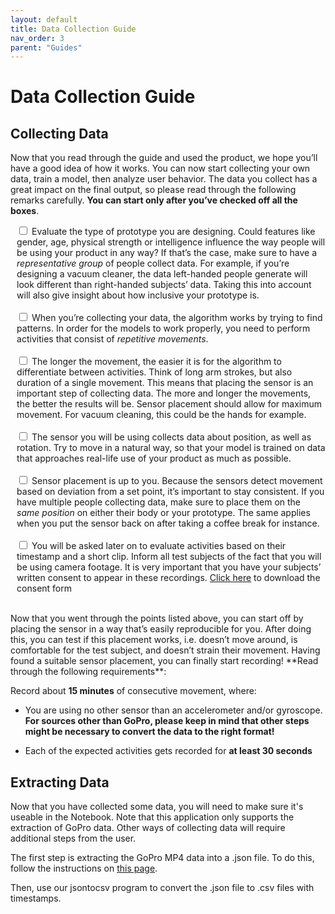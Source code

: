 ```yaml
---
layout: default
title: Data Collection Guide
nav_order: 3
parent: "Guides"
---
```


# Data Collection Guide

## Collecting Data

Now that you read through the guide and used the product, we hope you’ll have a good idea of how it works. 
You can now start collecting your own data, train a model, then analyze user behavior. The data you collect has a great impact on the final output, so please read through the following remarks carefully. 
**You can start only after you’ve checked off all the boxes**.

<div style="margin-left:2%">
<form action="/action_page.php">
  <input type="checkbox" id="check1" name="check1" value="check1">
  <label for="check1"> Evaluate the type of prototype you are designing. Could features like gender, age, physical strength or intelligence influence the way people will be using your product in any way? If that’s the case, make sure to have a <i>representative group</i> of people collect data. For example, if you’re designing a vacuum cleaner, the data left-handed people generate will look different than right-handed subjects’ data. Taking this into account will also give insight about how inclusive your prototype is.</label><br><br>

  <input type="checkbox" id="check2" name="check2" value="check2">
  <label for="check2"> When you’re collecting your data, the algorithm works by trying to find patterns. In order for the models to work properly, you need to perform activities that consist of <i>repetitive movements</i>.</label><br><br>

  <input type="checkbox" id="check3" name="check3" value="check3">
  <label for="check3"> The longer the movement, the easier it is for the algorithm to differentiate between activities. Think of long arm strokes, but also duration of a single movement. This means that placing the sensor is an important step of collecting data. The more and longer the movements, the better the results will be. Sensor placement should allow for maximum movement. For vacuum cleaning, this could be the hands for example.</label><br><br>

  <input type="checkbox" id="check3" name="check3" value="check3">
  <label for="check3"> The sensor you will be using collects data about position, as well as rotation. Try to move in a natural way, so that your model is trained on data that approaches real-life use of your product as much as possible.</label><br><br>

  <input type="checkbox" id="check3" name="check3" value="check3">
  <label for="check3"> Sensor placement is up to you. Because the sensors detect movement based on deviation from a set point, it’s important to stay consistent. If you have multiple people collecting data, make sure to place them on the <i>same position</i> on either their body or your prototype. The same applies when you put the sensor back on after taking a coffee break for instance.</label><br><br>

  <input type="checkbox" id="check3" name="check3" value="check3">
  <label for="check3"> You will be asked later on to evaluate activities based on their timestamp and a short clip. Inform all test subjects of the fact that you will be using camera footage. It is very important that you have your subjects’ written consent to appear in these recordings. <a href="consent_form_for_data_collection.pdf" download="consent_form_for_data_collection">Click here</a> to download the consent form</label><br><br>
</form>
</div>
Now that you went through the points listed above, you can start off by placing the sensor in a way that’s easily reproducible for you. After doing this, you can test if this placement works, i.e. doesn’t move around, is comfortable for the test subject, and doesn’t strain their movement. Having found a suitable sensor placement, you can finally start recording! **Read through the following requirements**:

Record about **15 minutes** of consecutive movement, where:

- You are using no other sensor than an accelerometer and/or gyroscope. **For sources other than GoPro, please keep in mind that other steps might be necessary to convert the data to the right format!**

- Each of the expected activities gets recorded for **at least 30 seconds**

## Extracting Data

Now that you have collected some data, you will need to make sure it's useable in the Notebook. Note that this application only supports the extraction of GoPro data. Other ways of collecting data will require additional steps from the user.

The first step is extracting the GoPro MP4 data into a .json file. To do this, follow the instructions on [this page](https://www.trekview.org/blog/2022/gopro-telemetry-exporter-getting-started/). 

Then, use our jsontocsv program to convert the .json file to .csv files with timestamps.
